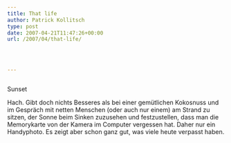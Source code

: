 ```yaml
---
title: That life
author: Patrick Kollitsch
type: post
date: 2007-04-21T11:47:26+00:00
url: /2007/04/that-life/




---
```

<div class="flickr">
  <a href="http://www.flickr.com/photos/schreibblogade/466997652/"><img src="//farm1.static.flickr.com/194/466997652_56c1ffb5bd.jpg" class="flickr-photo" alt="" /></a></p> 
  
  <p>
    Sunset
  </p>
</div>

Hach. Gibt doch nichts Besseres als bei einer gem&uuml;tlichen Kokosnuss und im Gespr&auml;ch mit netten Menschen (oder auch nur einem) am Strand zu sitzen, der Sonne beim Sinken zuzusehen und festzustellen, dass man die Memorykarte von der Kamera im Computer vergessen hat. Daher nur ein Handyphoto. Es zeigt aber schon ganz gut, was viele heute verpasst haben.